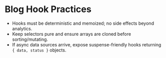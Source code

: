 # Blog Hook Practices

- Hooks must be deterministic and memoized; no side effects beyond analytics.
- Keep selectors pure and ensure arrays are cloned before sorting/mutating.
- If async data sources arrive, expose suspense-friendly hooks returning `{ data, status }` objects.
